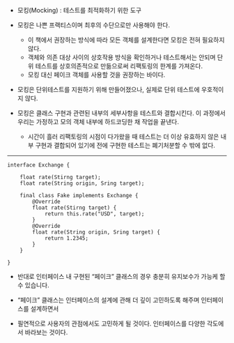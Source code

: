 - 모킹(Mocking) : 테스트를 최적화하기 위한 도구

- 모킹은 나쁜 프랙티스이며 최후의 수단으로만 사용해야 한다.
    - 이 책에서 권장하는 방식에 따라 모든 객체를 설계한다면 모킹은 전혀 필요하지 않다.
    - 객체와 의존 대상 사이의 상호작용 방식을 확인하거나 테스트해서는 안되며
    단위 테스트를 상호의존적으로 만듦으로써 리팩토링의 한계를 가져온다.
    - 모킹 대신 페이크 객체를 사용할 것을 권장하는 바이다.
    
- 모킹은 단위테스트를 지원하기 위해 만들어졌으나, 실제로 단위 테스트에 우호적이지 않다.
- 모킹은 클래스 구현과 관련된 내부의 세부사항을 테스트와 결합시킨다. 이 과정에서 우리는 가정하고 모의 객체 내부에 하드코딩한 채 작업을 끝낸다.
    - 시간이 흘러 리팩토링의 시점이 다가왔을 때 테스트는 더 이상 유효하지 않은 내부 구현과 결합되어 있기에 전에 구현한 테스트는 폐기처분할 수 밖에 없다.
    

---

```
interface Exchange {

    float rate(Stirng target);
    float rate(String origin, Sring target);

    final class Fake implements Exchange {
        @Override
        float rate(Stirng target) {
            return this.rate("USD", target);
        }
        @Override
        float rate(String origin, Sring target) {
            return 1.2345;
        }
    }

}

```

- 반대로 인터페이스 내 구현된 “페이크” 클래스의 경우 충분히 유지보수가 가능케 할 수 있습니다.

 

- “페이크” 클래스는 인터페이스의 설계에 관해 더 깊이 고민하도록 해주며 인터페이스를 설계하면서 
- 필연적으로 사용자의 관점에서도 고민하게 될 것이다. 인터페이스를 다양한 각도에서 바라보는 것이다.
